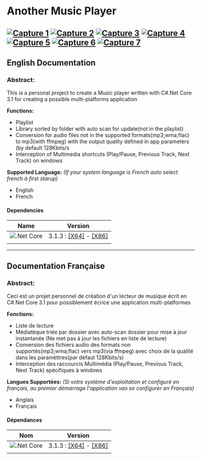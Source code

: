 # Another Music Player
[ ![Capture 1](https://github.com/LordKBX/C-.Net-Core-Media-Player/blob/master/Captures/small/1.png?raw=true)](https://github.com/LordKBX/C-.Net-Core-Media-Player/blob/master/Captures/1.png?raw=true)
[ ![Capture 2](https://github.com/LordKBX/C-.Net-Core-Media-Player/blob/master/Captures/small/2.png?raw=true)](https://github.com/LordKBX/C-.Net-Core-Media-Player/blob/master/Captures/2.png?raw=true)
[ ![Capture 3](https://github.com/LordKBX/C-.Net-Core-Media-Player/blob/master/Captures/small/3.png?raw=true)](https://github.com/LordKBX/C-.Net-Core-Media-Player/blob/master/Captures/3.png?raw=true)
[ ![Capture 4](https://github.com/LordKBX/C-.Net-Core-Media-Player/blob/master/Captures/small/4.png?raw=true)](https://github.com/LordKBX/C-.Net-Core-Media-Player/blob/master/Captures/4.png?raw=true)
[ ![Capture 5](https://github.com/LordKBX/C-.Net-Core-Media-Player/blob/master/Captures/small/5.png?raw=true)](https://github.com/LordKBX/C-.Net-Core-Media-Player/blob/master/Captures/5.png?raw=true)
[ ![Capture 6](https://github.com/LordKBX/C-.Net-Core-Media-Player/blob/master/Captures/small/6.png?raw=true)](https://github.com/LordKBX/C-.Net-Core-Media-Player/blob/master/Captures/6.png?raw=true)
[ ![Capture 7](https://github.com/LordKBX/C-.Net-Core-Media-Player/blob/master/Captures/small/7.png?raw=true)](https://github.com/LordKBX/C-.Net-Core-Media-Player/blob/master/Captures/7.png?raw=true)
---
## English Documentation

### Abstract:
This is a personal project to create a Music player written with C#.Net Core 3.1 for creating a possible multi-platforms application

**Functions:**
* Playlist
* Library sorted by folder with auto scan for update(not in the playlist)
* Conversion for audio files not in the supported formats(mp3;wma;flac) to mp3(with ffmpeg) with the output quality defined in app parameters (by default 128Kbits/s
* Interception of Multimedia shortcuts (Play/Pause, Previous Track, Next Track) on windows

**Supported Language:** *(If your system language is French auto select french à first starup)*
* English
* French

#### Dependencies

|Name|Version|
|--|--|
|![.Net Core](https://github.com/LordKBX/C-.Net-Core-Media-Player/blob/master/Captures/NET-Core-Logo.png?raw=true)|3.1.3 : [[X64]](https://dotnet.microsoft.com/download/dotnet-core/thank-you/runtime-desktop-3.1.3-windows-x64-installer) - [[X86]](https://dotnet.microsoft.com/download/dotnet-core/thank-you/runtime-desktop-3.1.3-windows-x86-installer)|
|||

---
## Documentation Française

### Abstract:
Ceci est un projet personnel de création d'un lecteur de musique écrit en C#.Net Core 3.1 pour possiblement écrice une application multi-platformes

**Fonctions:**
* Liste de lecture
* Médiatèque triée par dossier avec auto-scan dossier pour mise à jour instantanée (Ne met pas à jour les fichiers en liste de lecture)
* Conversion des fichiers audio des formats non supportés(mp3;wma;flac) vers mp3(via ffmpeg) avec choix de la qualité dans les paramèttres(par défaut 128Kbits/s)
* Interception des raccourcis Multimédia (Play/Pause, Previous Track, Next Track) spécifiques à windows

**Langues Supportées:** *(Si votre système d'exploitation et configuré en français, au premier démarrage l'application vas se configurer en Français)*
* Anglais
* Français

#### Dépendances

|Nom|Version|
|--|--|
|![.Net Core](https://github.com/LordKBX/C-.Net-Core-Media-Player/blob/master/Captures/NET-Core-Logo.png?raw=true)|3.1.3 : [[X64]](https://dotnet.microsoft.com/download/dotnet-core/thank-you/runtime-desktop-3.1.3-windows-x64-installer) - [[X86]](https://dotnet.microsoft.com/download/dotnet-core/thank-you/runtime-desktop-3.1.3-windows-x86-installer)|
|||
